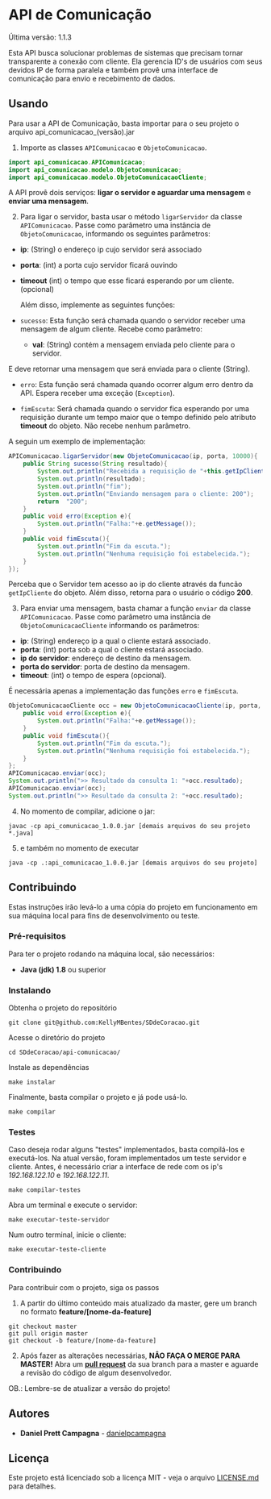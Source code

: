 # API de Comunicação

Última versão: 1.1.3

Esta API busca solucionar problemas de sistemas que precisam tornar transparente a conexão com cliente.
Ela gerencia ID's de usuários com seus devidos IP de forma paralela e também provê uma interface de comunicação para envio e recebimento de dados.

## Usando

Para usar a API de Comunicação, basta importar para o seu projeto o arquivo api_comunicacao_(versão).jar
1. Importe as classes `APIComunicacao` e `ObjetoComunicacao`.
```java
import api_comunicacao.APIComunicacao;
import api_comunicacao.modelo.ObjetoComunicacao;
import api_comunicacao.modelo.ObjetoComunicacaoCliente;
```
  A API provê dois serviços: **ligar o servidor e aguardar uma mensagem** e **enviar uma mensagem**.

2. Para ligar o servidor, basta usar o método `ligarServidor` da classe `APIComunicacao`. Passe como parâmetro uma instância de `ObjetoComunicacao`, informando os seguintes parâmetros:

* **ip**: (String) o endereço ip cujo servidor será associado
* **porta**: (int) a porta cujo servidor ficará ouvindo
* **timeout** (int) o tempo que esse ficará esperando por um cliente. (opcional)
  
  Além disso, implemente as seguintes funções:

* `sucesso`: Esta função será chamada quando o servidor receber uma mensagem de algum cliente. Recebe como parâmetro:
  * **val**: (String) contém a mensagem enviada pelo cliente para o servidor.
  
E deve retornar uma mensagem que será enviada para o cliente (String).
  
* `erro`: Esta função será chamada quando ocorrer algum erro dentro da API. Espera receber uma exceção (`Exception`).

* `fimEscuta`: Será chamada quando o servidor fica esperando por uma requisição durante um tempo maior que o tempo definido pelo atributo **timeout** do objeto. Não recebe nenhum parâmetro.
  
A seguin um exemplo de implementação:
  
```java
APIComunicacao.ligarServidor(new ObjetoComunicacao(ip, porta, 10000){
	public String sucesso(String resultado){
		System.out.println("Recebida a requisição de "+this.getIpCliente());
		System.out.println(resultado);
		System.out.println("fim");
		System.out.println("Enviando mensagem para o cliente: 200");
		return	"200";
	}
	public void erro(Exception e){
		System.out.println("Falha:"+e.getMessage());
	}
	public void fimEscuta(){
		System.out.println("Fim da escuta.");
		System.out.println("Nenhuma requisição foi estabelecida.");
	}
});
```
Perceba que o Servidor tem acesso ao ip do cliente através da funcão `getIpCliente` do objeto.
Além disso, retorna para o usuário o código **200**.

3. Para enviar uma mensagem, basta chamar a função `enviar` da classe `APIComunicacao`. Passe como parâmetro uma instância de `ObjetoComunicacaoCliente` informando os parâmetros:

* **ip**: (String) endereço ip a qual o cliente estará associado.
* **porta**: (int) porta sob a qual o cliente estará associado.
* **ip do servidor**: endereço de destino da mensagem.
* **porta do servidor**: porta de destino da mensagem.
* **timeout**: (int) o tempo de espera (opcional).

É necessária apenas a implementação das funções `erro` e `fimEscuta`.
  
```java
ObjetoComunicacaoCliente occ = new ObjetoComunicacaoCliente(ip, porta, ipServidor, portaServidor, "Olá, sou o cliente com IP "+ip, 10000){
	public void erro(Exception e){
		System.out.println("Falha:"+e.getMessage());
	}
	public void fimEscuta(){
		System.out.println("Fim da escuta.");
		System.out.println("Nenhuma requisição foi estabelecida.");
	}
};
APIComunicacao.enviar(occ);		
System.out.println(">> Resultado da consulta 1: "+occ.resultado);
APIComunicacao.enviar(occ);
System.out.println(">> Resultado da consulta 2: "+occ.resultado);
```

4. No momento de compilar, adicione o jar:

```
javac -cp api_comunicacao_1.0.0.jar [demais arquivos do seu projeto *.java]
```
5. e também no momento de executar

```
java -cp .:api_comunicacao_1.0.0.jar [demais arquivos do seu projeto]
```

## Contribuindo

Estas instruções irão levá-lo a uma cópia do projeto em funcionamento em sua máquina local para fins de desenvolvimento ou teste.

### Pré-requisitos

Para ter o projeto rodando na máquina local, são necessários:

- **Java (jdk) 1.8** ou superior

### Instalando

Obtenha o projeto do repositório

```
git clone git@github.com:KellyMBentes/SDdeCoracao.git
```

Acesse o diretório do projeto

```
cd SDdeCoracao/api-comunicacao/
```

Instale as dependências

```
make instalar
```

Finalmente, basta compilar o projeto e já pode usá-lo.

```
make compilar
```

### Testes

Caso deseja rodar alguns "testes" implementados, basta compilá-los e executá-los.
Na atual versão, foram implementados um teste servidor e cliente. Antes, é necessário criar a interface de rede com os ip's _192.168.122.10_ e _192.168.122.11_.

```
make compilar-testes
```

Abra um terminal e execute o servidor:

```
make executar-teste-servidor
```

 Num outro terminal, inicie o cliente:
 
 ```
make executar-teste-cliente
```

### Contribuindo

Para contribuir com o projeto, siga os passos

1. A partir do último conteúdo mais atualizado da master, gere um branch no formato **feature/[nome-da-feature]**

```
git checkout master
git pull origin master
git checkout -b feature/[nome-da-feature]
```

2. Após fazer as alterações necessárias, **NÂO FAÇA O MERGE PARA MASTER!** Abra um **[pull request](https://github.com/KellyMBentes/SDdeCoracao/compare)** da sua branch para a master e aguarde a revisão do código de algum desenvolvedor.

OB.: Lembre-se de atualizar a versão do projeto!


## Autores

- **Daniel Prett Campagna** - [danielpcampagna](https://github.com/danielpcampagna)

## Licença

Este projeto está licenciado sob a licença MIT - veja o arquivo [LICENSE.md](LICENSE.md) para detalhes.
